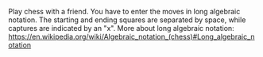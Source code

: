 Play chess with a friend. You have to enter the moves in long algebraic notation. The starting and ending squares are separated by space, while captures are indicated by an "x". More about long algebraic notation: https://en.wikipedia.org/wiki/Algebraic_notation_(chess)#Long_algebraic_notation
